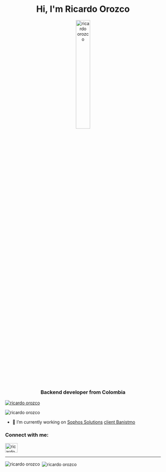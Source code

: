 <h1 align="center">Hi, I'm Ricardo Orozco</h1>

<p align="center"> <img src="https://media.licdn.com/dms/image/C5603AQHjJp5DH10qlg/profile-displayphoto-shrink_800_800/0/1653139378092?e=1682553600&v=beta&t=NtK69TOgn-kNtwoa5H8UWSXIWy08Q5-nkyj4VieOUvc" alt="ricardo orozco" width="30%"> </p>

<h3 align="center">Backend developer from Colombia</h3>

<p align="left"> <a href="https://github.com/ryo-ma/github-profile-trophy"><img src="https://github-profile-trophy.vercel.app/?username=ricardoorozco" alt="ricardo orozco" /></a> </p>

<p align="left"> <img src="https://komarev.com/ghpvc/?username=ricardoorozco&label=Profile%20views" alt="ricardo orozco" /> </p>

- 🔭 I’m currently working on [Sophos Solutions](https://www.sophossolutions.com/) [client Banistmo](https://www.banistmo.com/)

<h3 align="left">Connect with me:</h3>
<p align="left">
<a href="https://linkedin.com/in/orozcoleonricardo" target="blank"><img align="center" src="https://raw.githubusercontent.com/rahuldkjain/github-profile-readme-generator/master/src/images/icons/Social/linked-in-alt.svg" alt="ricardo orozco" height="30" width="40" /></a>
</p>
<hr />
<p><img align="left" src="https://github-readme-stats.vercel.app/api/top-langs?username=ricardoorozco&show_icons=true&locale=en&layout=compact" alt="ricardo orozco" /></p>

<p>&nbsp;<img align="center" src="https://github-readme-stats.vercel.app/api?username=ricardoorozco&show_icons=true&locale=en" alt="ricardo orozco" /></p>
